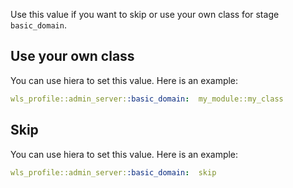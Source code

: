 Use this value if you want to skip or use your own class for stage `basic_domain`.

## Use your own class

You can use hiera to set this value. Here is an example:

```yaml
wls_profile::admin_server::basic_domain:  my_module::my_class
```

## Skip

You can use hiera to set this value. Here is an example:

```yaml
wls_profile::admin_server::basic_domain:  skip
```
